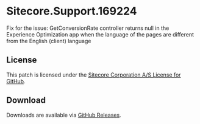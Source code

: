 # Sitecore.Support.169224
Fix for the issue:  GetConversionRate controller returns null in the Experience Optimization app when the language of the pages are different from the English (client) language

## License  
This patch is licensed under the [Sitecore Corporation A/S License for GitHub](https://github.com/sitecoresupport/Sitecore.Support.169224/blob/master/LICENSE).  

## Download  
Downloads are available via [GitHub Releases](https://github.com/sitecoresupport/Sitecore.Support.169224/releases).  

